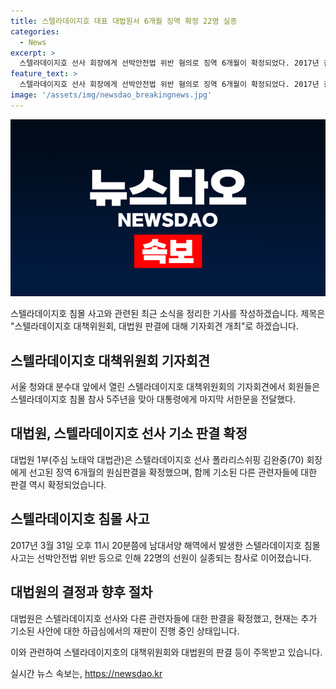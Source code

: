 ```yaml
---
title: 스텔라데이지호 대표 대법원서 6개월 징역 확정 22명 실종
categories:
  - News
excerpt: >
  스텔라데이지호 선사 회장에게 선박안전법 위반 혐의로 징역 6개월이 확정되었다. 2017년 침몰 사고로 22명이 실종된 이후 대법원에서 처음으로 실형이 선고된 사례이다. 김 회장은 감항성 결함을 보고하지 않은 혐의를 받았으며, 2심에서 징역 6개월의 실형이 선고되었다. 대법원은 2심 판결에 오류가 없다고 판단하여 상고를 기각했고, 추가 기소 사건에 대한 하급심 재판이 진행 중이다. (150자)
feature_text: >
  스텔라데이지호 선사 회장에게 선박안전법 위반 혐의로 징역 6개월이 확정되었다. 2017년 침몰 사고로 22명이 실종된 이후 대법원에서 처음으로 실형이 선고된 사례이다. 김 회장은 감항성 결함을 보고하지 않은 혐의를 받았으며, 2심에서 징역 6개월의 실형이 선고되었다. 대법원은 2심 판결에 오류가 없다고 판단하여 상고를 기각했고, 추가 기소 사건에 대한 하급심 재판이 진행 중이다. (150자)
image: '/assets/img/newsdao_breakingnews.jpg'
---
```


<p><img src="/assets/img/newsdao_breakingnews.jpg" alt="ontimetimes 속보" /></p>

<p>스텔라데이지호 침몰 사고와 관련된 최근 소식을 정리한 기사를 작성하겠습니다. 제목은 "스텔라데이지호 대책위원회, 대법원 판결에 대해 기자회견 개최"로 하겠습니다.</p>

<h2 data-ke-size="size26">스텔라데이지호 대책위원회 기자회견</h2>

<p data-ke-size="size16">서울 청와대 분수대 앞에서 열린 스텔라데이지호 대책위원회의 기자회견에서 회원들은 스텔라데이지호 침몰 참사 5주년을 맞아 대통령에게 마지막 서한문을 전달했다.</p>

<h2 data-ke-size="size26">대법원, 스텔라데이지호 선사 기소 판결 확정</h2>

<p data-ke-size="size16">대법원 1부(주심 노태악 대법관)은 스텔라데이지호 선사 폴라리스쉬핑 김완중(70) 회장에게 선고된 징역 6개월의 원심판결을 확정했으며, 함께 기소된 다른 관련자들에 대한 판결 역시 확정되었습니다.</p>

<h2 data-ke-size="size26">스텔라데이지호 침몰 사고</h2>

<p data-ke-size="size16">2017년 3월 31일 오후 11시 20분쯤에 남대서양 해역에서 발생한 스텔라데이지호 침몰 사고는 선박안전법 위반 등으로 인해 22명의 선원이 실종되는 참사로 이어졌습니다.</p>

<h2 data-ke-size="size26">대법원의 결정과 향후 절차</h2>

<p data-ke-size="size16">대법원은 스텔라데이지호 선사와 다른 관련자들에 대한 판결을 확정했고, 현재는 추가 기소된 사안에 대한 하급심에서의 재판이 진행 중인 상태입니다.</p>

<p>이와 관련하여 스텔라데이지호의 대책위원회와 대법원의 판결 등이 주목받고 있습니다.</p>
실시간 뉴스 속보는, <a href="https://newsdao.kr" rel="dofollow">https://newsdao.kr</a>


